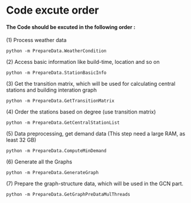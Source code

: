 # Code excute order

#### The Code should be excuted in the following order : 

(1) Process weather data

```
python -m PrepareData.WeatherCondition
```

(2) Access basic information like build-time, location and so on

```
python -m PrepareData.StationBasicInfo
```

(3) Get the transition matrix, which will be used for calculating central stations and building interation graph

```
python -m PrepareData.GetTransitionMatrix
```

(4) Order the stations based on degree (use transition matrix)

```
python -m PrepareData.GetCentralStationList
```

(5) Data preprocessing, get demand data (This step need a large RAM, as least 32 GB)

```
python -m PrepareData.ComputeMinDemand
```

(6) Generate all the Graphs

```
python -m PrepareData.GenerateGraph
```

(7) Prepare the graph-structure data, which will be used in the GCN part.

```
python -m PrepareData.GetGraphPreDataMulThreads
```

